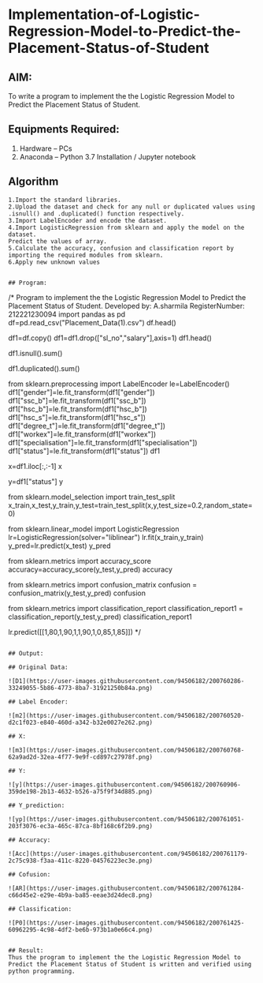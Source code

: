 # Implementation-of-Logistic-Regression-Model-to-Predict-the-Placement-Status-of-Student

## AIM:
To write a program to implement the the Logistic Regression Model to Predict the Placement Status of Student.

## Equipments Required:
1. Hardware – PCs
2. Anaconda – Python 3.7 Installation / Jupyter notebook

## Algorithm
```
1.Import the standard libraries.
2.Upload the dataset and check for any null or duplicated values using .isnull() and .duplicated() function respectively.
3.Import LabelEncoder and encode the dataset.
4.Import LogisticRegression from sklearn and apply the model on the dataset.
Predict the values of array.
5.Calculate the accuracy, confusion and classification report by importing the required modules from sklearn.
6.Apply new unknown values 


## Program:
```
/*
Program to implement the the Logistic Regression Model to Predict the Placement Status of Student.
Developed by: A.sharmila
RegisterNumber: 212221230094 
import pandas as pd
df=pd.read_csv("Placement_Data(1).csv")
df.head()

df1=df.copy()
df1=df1.drop(["sl_no","salary"],axis=1)
df1.head()

df1.isnull().sum()

df1.duplicated().sum()

from sklearn.preprocessing import LabelEncoder
le=LabelEncoder()
df1["gender"]=le.fit_transform(df1["gender"])
df1["ssc_b"]=le.fit_transform(df1["ssc_b"])
df1["hsc_b"]=le.fit_transform(df1["hsc_b"])
df1["hsc_s"]=le.fit_transform(df1["hsc_s"])
df1["degree_t"]=le.fit_transform(df1["degree_t"])
df1["workex"]=le.fit_transform(df1["workex"])
df1["specialisation"]=le.fit_transform(df1["specialisation"])
df1["status"]=le.fit_transform(df1["status"])
df1

x=df1.iloc[:,:-1]
x

y=df1["status"]
y

from sklearn.model_selection import train_test_split
x_train,x_test,y_train,y_test=train_test_split(x,y,test_size=0.2,random_state=0)

from sklearn.linear_model import LogisticRegression
lr=LogisticRegression(solver="liblinear")
lr.fit(x_train,y_train)
y_pred=lr.predict(x_test)
y_pred

from sklearn.metrics import accuracy_score
accuracy=accuracy_score(y_test,y_pred)
accuracy

from sklearn.metrics import confusion_matrix
confusion = confusion_matrix(y_test,y_pred)
confusion

from sklearn.metrics import classification_report
classification_report1 = classification_report(y_test,y_pred)
classification_report1

lr.predict([[1,80,1,90,1,1,90,1,0,85,1,85]])
*/
```

## Output:

## Original Data:

![D1](https://user-images.githubusercontent.com/94506182/200760286-33249055-5b86-4773-8ba7-31921250b84a.png)

## Label Encoder:

![m2](https://user-images.githubusercontent.com/94506182/200760520-d2c1f023-e840-460d-a342-b32e0027e262.png)

## X:

![m3](https://user-images.githubusercontent.com/94506182/200760768-62a9ad2d-32ea-4f77-9e9f-cd897c27978f.png)

## Y:

![y](https://user-images.githubusercontent.com/94506182/200760906-359de198-2b13-4632-b526-a75f9f34d885.png)

## Y_prediction:

![yp](https://user-images.githubusercontent.com/94506182/200761051-203f3076-ec3a-465c-87ca-8bf168c6f2b9.png)

## Accuracy:

![Acc](https://user-images.githubusercontent.com/94506182/200761179-2c75c938-f3aa-411c-8220-04576223ec3e.png)

## Cofusion:

![AR](https://user-images.githubusercontent.com/94506182/200761284-c66d45e2-e29e-4b9a-ba85-eeae3d24dec8.png)

## Classification:

![P0](https://user-images.githubusercontent.com/94506182/200761425-60962295-4c98-4df2-be6b-973b1a0e66c4.png)


## Result:
Thus the program to implement the the Logistic Regression Model to Predict the Placement Status of Student is written and verified using python programming.
